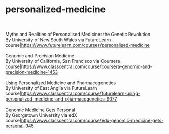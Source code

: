 # personalized-medicine<br><br>

Myths and Realities of Personalised Medicine: the Genetic Revolution<br>By University of New South Wales via FutureLearn<br>course|https://www.futurelearn.com/courses/personalised-medicine<br><br>
Genomic and Precision Medicine<br>By University of California, San Francisco via Coursera<br>course|https://www.classcentral.com/course/coursera-genomic-and-precision-medicine-1453<br><br>
Using Personalized Medicine and Pharmacogenetics<br>By University of East Anglia via FutureLearn<br>course|https://www.classcentral.com/course/futurelearn-using-personalized-medicine-and-pharmacogenetics-9077<br><br>
Genomic Medicine Gets Personal<br>By Georgetown University via edX<br>course|https://www.classcentral.com/course/edx-genomic-medicine-gets-personal-945<br><br>
